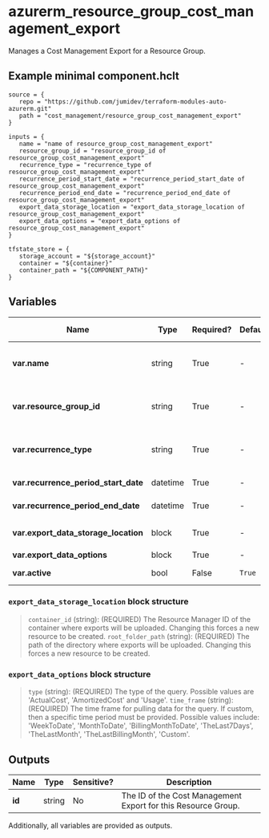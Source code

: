 # azurerm_resource_group_cost_management_export

Manages a Cost Management Export for a Resource Group.

## Example minimal component.hclt

```hcl
source = {
   repo = "https://github.com/jumidev/terraform-modules-auto-azurerm.git" 
   path = "cost_management/resource_group_cost_management_export" 
}

inputs = {
   name = "name of resource_group_cost_management_export" 
   resource_group_id = "resource_group_id of resource_group_cost_management_export" 
   recurrence_type = "recurrence_type of resource_group_cost_management_export" 
   recurrence_period_start_date = "recurrence_period_start_date of resource_group_cost_management_export" 
   recurrence_period_end_date = "recurrence_period_end_date of resource_group_cost_management_export" 
   export_data_storage_location = "export_data_storage_location of resource_group_cost_management_export" 
   export_data_options = "export_data_options of resource_group_cost_management_export" 
}

tfstate_store = {
   storage_account = "${storage_account}" 
   container = "${container}" 
   container_path = "${COMPONENT_PATH}" 
}

```

## Variables

| Name | Type | Required? |  Default  |  possible values |  Description |
| ---- | ---- | --------- |  ----------- | ----------- | ----------- |
| **var.name** | string | True | -  |  -  |  Specifies the name of the Cost Management Export. Changing this forces a new resource to be created. | 
| **var.resource_group_id** | string | True | -  |  -  |  The id of the resource group on which to create an export. Changing this forces a new resource to be created. | 
| **var.recurrence_type** | string | True | -  |  `Annually`, `Daily`, `Monthly`, `Weekly`  |  How often the requested information will be exported. Valid values include `Annually`, `Daily`, `Monthly`, `Weekly`. | 
| **var.recurrence_period_start_date** | datetime | True | -  |  -  |  The date the export will start capturing information. | 
| **var.recurrence_period_end_date** | datetime | True | -  |  -  |  The date the export will stop capturing information. | 
| **var.export_data_storage_location** | block | True | -  |  -  |  A `export_data_storage_location` block. | 
| **var.export_data_options** | block | True | -  |  -  |  A `export_data_options` block. | 
| **var.active** | bool | False | `True`  |  -  |  Is the cost management export active? Default is `true`. | 

### `export_data_storage_location` block structure

> `container_id` (string): (REQUIRED) The Resource Manager ID of the container where exports will be uploaded. Changing this forces a new resource to be created.
> `root_folder_path` (string): (REQUIRED) The path of the directory where exports will be uploaded. Changing this forces a new resource to be created.

### `export_data_options` block structure

> `type` (string): (REQUIRED) The type of the query. Possible values are 'ActualCost', 'AmortizedCost' and 'Usage'.
> `time_frame` (string): (REQUIRED) The time frame for pulling data for the query. If custom, then a specific time period must be provided. Possible values include: 'WeekToDate', 'MonthToDate', 'BillingMonthToDate', 'TheLast7Days', 'TheLastMonth', 'TheLastBillingMonth', 'Custom'.



## Outputs

| Name | Type | Sensitive? | Description |
| ---- | ---- | --------- | --------- |
| **id** | string | No  | The ID of the Cost Management Export for this Resource Group. | 

Additionally, all variables are provided as outputs.
